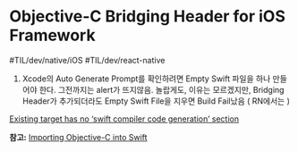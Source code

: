 # Objective-C Bridging Header for iOS Framework 
#TIL/dev/native/iOS #TIL/dev/react-native

1. Xcode의 Auto Generate Prompt를 확인하려면 Empty Swift 파일을 하나 만들어야 한다. 그전까지는 alert가 뜨지않음. 놀랍게도, 이유는 모르겠지만, Bridging Header가 추가되더라도 Empty Swift File을 지우면 Build Fail났음  ( RN에서는 ) 

 [Existing target has no ‘swift compiler code generation’ section](https://stackoverflow.com/a/36790165/12330603) 


**참고:** 
 [Importing Objective-C into Swift](https://developer.apple.com/documentation/swift/imported_c_and_objective-c_apis/importing_objective-c_into_swift) 
